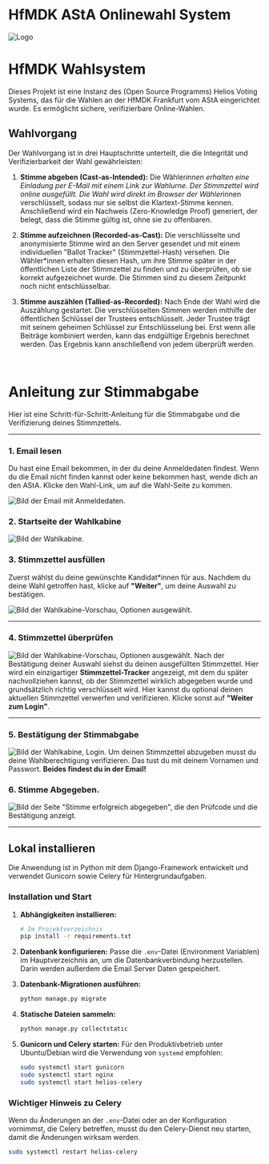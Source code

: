 # HfMDK AStA Onlinewahl System

![Logo](static/logo.png)

# HfMDK Wahlsystem

Dieses Projekt ist eine Instanz des (Open Source Programms) Helios Voting Systems, das für die Wahlen an der HfMDK Frankfurt vom AStA eingerichtet wurde. Es ermöglicht sichere, verifizierbare Online-Wahlen.

## Wahlvorgang

Der Wahlvorgang ist in drei Hauptschritte unterteilt, die die Integrität und Verifizierbarkeit der Wahl gewährleisten:

1.  **Stimme abgeben (Cast-as-Intended):**
    Die Wähler*innen erhalten eine Einladung per E-Mail mit einem Link zur Wahlurne.
    Der Stimmzettel wird online ausgefüllt. Die Wahl wird direkt im Browser der Wähler*innen verschlüsselt, sodass nur sie selbst die Klartext-Stimme kennen. Anschließend wird ein Nachweis (Zero-Knowledge Proof) generiert, der belegt, dass die Stimme gültig ist, ohne sie zu offenbaren.

2.  **Stimme aufzeichnen (Recorded-as-Cast):**
    Die verschlüsselte und anonymisierte Stimme wird an den Server gesendet und mit einem individuellen "Ballot Tracker" (Stimmzettel-Hash) versehen. Die Wähler*innen erhalten diesen Hash, um ihre Stimme später in der öffentlichen Liste der Stimmzettel zu finden und zu überprüfen, ob sie korrekt aufgezeichnet wurde. Die Stimmen sind zu diesem Zeitpunkt noch nicht entschlüsselbar.

3.  **Stimme auszählen (Tallied-as-Recorded):**
    Nach Ende der Wahl wird die Auszählung gestartet. Die verschlüsselten Stimmen werden mithilfe der öffentlichen Schlüssel der Trustees entschlüsselt. Jeder Trustee trägt mit seinem geheimen Schlüssel zur Entschlüsselung bei. Erst wenn alle Beiträge kombiniert werden, kann das endgültige Ergebnis berechnet werden. Das Ergebnis kann anschließend von jedem überprüft werden.

<br/>

# Anleitung zur Stimmabgabe

Hier ist eine Schritt-für-Schritt-Anleitung für die Stimmabgabe und die Verifizierung deines Stimmzettels.

---

### 1. Email lesen

Du hast eine Email bekommen, in der du deine Anmeldedaten findest. Wenn du die Email nicht finden kannst oder keine bekommen hast, wende dich an den AStA. Klicke den Wahl-Link, um auf die Wahl-Seite zu kommen.

![Bild der Email mit Anmeldedaten.](static/Readme_media/0.png)

### 2. Startseite der Wahlkabine

![Bild der Wahlkabine.](static/Readme_media/1.png)

### 3. Stimmzettel ausfüllen

Zuerst wählst du deine gewünschte Kandidat*innen für aus. Nachdem du deine Wahl getroffen hast, klicke auf **"Weiter"**, um deine Auswahl zu bestätigen.

![Bild der Wahlkabine-Vorschau, Optionen ausgewählt.](static/Readme_media/2.png)

---

### 4. Stimmzettel überprüfen

![Bild der Wahlkabine-Vorschau, Optionen ausgewählt.](static/Readme_media/3.png)
Nach der Bestätigung deiner Auswahl siehst du deinen ausgefüllten Stimmzettel. Hier wird ein einzigartiger **Stimmzettel-Tracker** angezeigt, mit dem du später nachvollziehen kannst, ob der Stimmzettel wirklich abgegeben wurde und grundsätzlich richtig verschlüsselt wird. Hier kannst du optional deinen aktuellen Stimmzettel verwerfen und verifizieren. 
Klicke sonst auf **"Weiter zum Login"**.

---

### 5. Bestätigung der Stimmabgabe

![Bild der Wahlkabine, Login.](static/Readme_media/4.png)
Um deinen Stimmzettel abzugeben musst du deine Wahlberechtigung verifizieren. Das tust du mit deinem Vornamen und Passwort. **Beides findest du in der Email!**

### 6. Stimme Abgegeben.

![Bild der Seite "Stimme erfolgreich abgegeben", die den Prüfcode und die Bestätigung anzeigt.](static/Readme_media/5.png)

---


## Lokal installieren

Die Anwendung ist in Python mit dem Django-Framework entwickelt und verwendet Gunicorn sowie Celery für Hintergrundaufgaben.

### Installation und Start

1.  **Abhängigkeiten installieren:**
    ```bash
    # Im Projektverzeichnis
    pip install -r requirements.txt
    ```

2.  **Datenbank konfigurieren:**
    Passe die `.env`-Datei (Environment Variablen) im Hauptverzeichnis an, um die Datenbankverbindung herzustellen. Darin werden außerdem die Email Server Daten gespeichert.

3.  **Datenbank-Migrationen ausführen:**
    ```bash
    python manage.py migrate
    ```

4.  **Statische Dateien sammeln:**
    ```bash
    python manage.py collectstatic
    ```

5.  **Gunicorn und Celery starten:**
    Für den Produktivbetrieb unter Ubuntu/Debian wird die Verwendung von `systemd` empfohlen:
    ```bash
    sudo systemctl start gunicorn
    sudo systemctl start nginx
    sudo systemctl start helios-celery
    ```

### Wichtiger Hinweis zu Celery

Wenn du Änderungen an der `.env`-Datei oder an der Konfiguration vornimmst, die Celery betreffen, musst du den Celery-Dienst neu starten, damit die Änderungen wirksam werden.

```bash
sudo systemctl restart helios-celery
